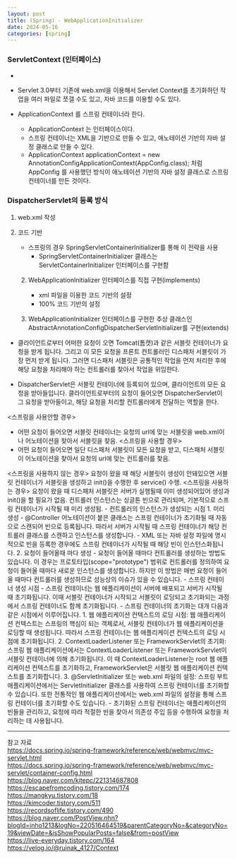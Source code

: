 ```yaml
---
layout: post
title: (Spring) - WebApplicationInitializer
date: 2024-05-16
categories: [spring]
---
```

### ServletContext (인터페이스)
- 


- Servlet 3.0부터 기존에 web.xml을 이용해서 Servlet Context를 초기화하던 작업을 여러 파일로 쪼갤 수도 있고, 자바 코드를 이용할 수도 있다.


- ApplicationContext 를 스프링 컨테이너라 한다.
    - ApplicationContext 는 인터페이스이다.
    - 스프링 컨테이너는 XML을 기반으로 만들 수 있고, 애노테이션 기반의 자바 설정 클래스로 만들 수 있다.
    - ApplicationContext applicationContext =
new AnnotationConfigApplicationContext(AppConfig.class); 처럼 AppConfig 를 사용했던 방식이 애노테이션 기반의 자바 설정 클래스로 스프링 컨테이너를 만든 것이다.




### DispatcherServlet의 등록 방식
1. web.xml 작성

2. 코드 기반
    - 스프링의 경우 SpringServletContainerInitializer를 통해 이 전략을 사용
        - SpringServletContainerInitializer 클래스는 ServletContainerInitializer 인터페이스를 구현함
    2. WebApplicationInitializer 인터페이스를 직접 구현(implements)
        - xml 파일을 이용한 코드 기반의 설정
        - 100% 코드 기반의 설정

    3. WebApplicationInitializer 인터페이스를 구현한 추상 클래스인 AbstractAnnotationConfigDispatcherServletInitializer를 구현(extends)


- 클라이언트로부터 어떠한 요청이 오면 Tomcat(톰캣)과 같은 서블릿 컨테이너가 요청을 받게 됩니다. 그리고 이 모든 요청을 프론트 컨트롤러인 디스패처 서블릿이 가장 먼저 받게 됩니다. 그러면 디스패처 서블릿은 공통적인 작업을 먼저 처리한 후에 해당 요청을 처리해야 하는 컨트롤러를 찾아서 작업을 위임한다.


- DispatcherServlet은 서블릿 컨테이너에 등록되어 있으며, 클라이언트의 모든 요청을 받아들입니다. 클라이언트로부터의 요청이 들어오면 DispatcherServlet이 그 요청을 받아들이고, 해당 요청을 처리할 컨트롤러에게 전달하는 역할을 한다.


<스프링을 사용안할 경우>
- 어떤 요청이 들어오면 서블릿 컨테이너는 요청의 url에 맞는 서블릿을 web.xml이나 어노테이션을 찾아서 서블릿을 찾음.
<스프링을 사용할 경우>
- 어떤 요청이 들어오면 일단 디스패처 서블릿이 모든 요청을 받고, 디스패처 서블릿이 어노테이션을 찾아서 요청의 url에 맞는 컨트롤러를 찾음.


<스프링을 사용하지 않는 경우> 
요청이 왔을 때 해당 서블릿이 생성이 안돼있으면 서블릿 컨테이너가 서블릿을 생성하고 init()을 수행한 후 service() 수행.
<스프링을 사용하는 경우>
요청이 왔을 때 디스패처 서블릿은 서버가 실행될때 이미 생성되어있어 생성과 init()을 할 필요가 없음. 컨트롤러 인스턴스는 싱글톤 빈으로 관리되며, 기본적으로 스프링 컨테이너가 시작될 때 미리 생성됨.
    - 컨트롤러의 인스턴스가 생성되는 시점
        1. 미리 생성
            - @Controller 어노테이션이 붙은 클래스는 스프링 컨테이너가 초기화될 때 자동으로 스캔되어 빈으로 등록됩니다. 따라서 서버가 시작될 때 스프링 컨테이너가 해당 컨트롤러 클래스를 스캔하고 인스턴스를 생성합니다.
            - XML 또는 자바 설정 파일에 명시적으로 빈을 등록한 경우에도 스프링 컨테이너가 시작될 때 해당 빈이 인스턴스화됩니다.
        2. 요청이 들어올때 마다 생성
            - 요청이 들어올 때마다 컨트롤러를 생성하는 방법도 있습니다. 이 경우는 프로토타입(scope="prototype") 범위로 컨트롤러를 정의하여 요청이 들어올 때마다 새로운 인스턴스를 생성합니다. 하지만 이 방법은 매번 요청이 들어올 때마다 컨트롤러를 생성하므로 성능상의 이슈가 있을 수 있습니다.
    - 스프링 컨테이너 생성 시점
        - 스프링 컨테이너는 웹 애플리케이션이 서버에 배포되고 서버가 시작될 때 초기화됩니다. 이때 서블릿 컨테이너가 시작되고 서블릿이 로딩되고 초기화되는 과정에서 스프링 컨테이너도 함께 초기화됩니다.
        - 스프링 컨테이너의 초기화는 대개 다음과 같은 시점에서 이루어집니다.
            1. 웹 애플리케이션 컨텍스트의 로딩 시점: 웹 애플리케이션 컨텍스트는 스프링의 핵심이 되는 객체로서, 서블릿 컨테이너가 웹 애플리케이션을 로딩할 때 생성됩니다. 따라서 스프링 컨테이너는 웹 애플리케이션 컨텍스트의 로딩 시점에 초기화됩니다.
            2. ContextLoaderListener 또는 FrameworkServlet의 초기화: 스프링 웹 애플리케이션에서는 ContextLoaderListener 또는 FrameworkServlet이 서블릿 컨테이너에 의해 초기화됩니다. 이 때 ContextLoaderListener는 root 웹 애플리케이션 컨텍스트를 초기화하고, FrameworkServlet은 서블릿 웹 애플리케이션 컨텍스트를 초기화합니다.
            3. @ServletInitializer 또는 web.xml 파일의 설정: 스프링 부트 애플리케이션에서는 ServletInitializer 클래스를 사용하여 스프링 컨테이너를 초기화할 수 있습니다. 또한 전통적인 웹 애플리케이션에서는 web.xml 파일의 설정을 통해 스프링 컨테이너를 초기화할 수도 있습니다.
        - 초기화된 스프링 컨테이너는 애플리케이션의 빈들을 관리하고, 요청에 따라 적절한 빈을 찾아서 의존성 주입 등을 수행하여 요청을 처리하는 데 사용됩니다.





---
참고 자료  
https://docs.spring.io/spring-framework/reference/web/webmvc/mvc-servlet.html  
https://docs.spring.io/spring-framework/reference/web/webmvc/mvc-servlet/container-config.html  
https://blog.naver.com/kitepc/221314687808  
https://escapefromcoding.tistory.com/174  
https://mangkyu.tistory.com/18  
https://kimcoder.tistory.com/511  
https://recordsoflife.tistory.com/490  
https://blog.naver.com/PostView.nhn?blogId=inho1213&logNo=220516464519&parentCategoryNo=&categoryNo=19&viewDate=&isShowPopularPosts=false&from=postView  
https://live-everyday.tistory.com/164  
https://velog.io/@ruinak_4127/Context  
